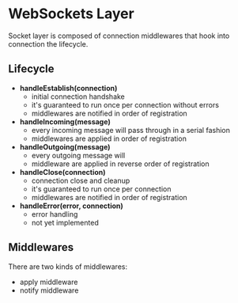 # WebSockets Layer

Socket layer is composed of connection middlewares that hook into connection the lifecycle.

## Lifecycle

- **handleEstablish(connection)**
    - initial connection handshake
    - it's guaranteed to run once per connection without errors
    - middlewares are notified in order of registration
- **handleIncoming(message)**
    - every incoming message will pass through in a serial fashion
    - middlewares are applied in order of registration
- **handleOutgoing(message)**
    - every outgoing message will
    - middleware are applied in reverse order of registration
- **handleClose(connection)**
    - connection close and cleanup
    - it's guaranteed to run once per connection
    - middlewares are notified in order of registration
- **handleError(error, connection)**
    - error handling
    - not yet implemented

## Middlewares

There are two kinds of middlewares:
- apply middleware
- notify middleware
